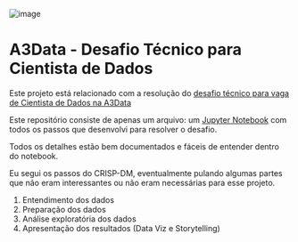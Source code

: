 ![image](https://media.licdn.com/dms/image/C4D0BAQFNAF7sHORNgw/company-logo_200_200/0/1669919278121?e=2147483647&v=beta&t=465J9uEsnsZstQaGLrTbkTwaghzlG6EmMIrP-QLegPg)

# A3Data - Desafio Técnico para Cientista de Dados

Este projeto está relacionado com a resolução do [desafio técnico para vaga de Cientista de Dados na A3Data](https://communication-assets.gupy.io/production/companies/14029/emails/1683807732718/c02a6e30-1a77-11ed-9cbe-8d1f19b15125/a3data_-_desafio_tcnico_cd_-_nlp.pdf)

Este repositório consiste de apenas um arquivo: um [Jupyter Notebook](https://github.com/alexkeila/a3data_desafio_tecnico/blob/main/A3Data%20-%20Desafio%20t%C3%A9cnico.ipynb) com todos os passos que desenvolvi para resolver o desafio.

Todos os detalhes estão bem documentados e fáceis de entender dentro do notebook.

Eu segui os passos do CRISP-DM, eventualmente pulando algumas partes que não eram interessantes ou não eram necessárias para esse projeto.

1. Entendimento dos dados
2. Preparação dos dados
3. Análise exploratória dos dados
4. Apresentação dos resultados (Data Viz e Storytelling)

